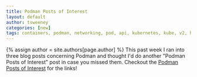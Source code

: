 ```yaml
---
title: Podman Posts of Interest 
layout: default
author: tsweeney
categories: [new]
tags: containers, podman, networking, pod, api, kubernetes, kube, v2, hpc, windows, mac
---
```

{% assign author = site.authors[page.author] %}
This past week I ran into three blog posts concerning Podman and thought I'd do 
another "Podman Posts of Interest" post in case you missed them.
Checkout the [Podman Posts of Interest](https://podman.io/blogs/2021/03/27/podman-posts-of-interests.html) for the links! 

